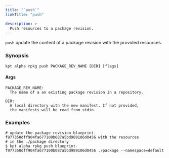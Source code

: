 ```yaml
---
title: "`push`"
linkTitle: "push"

description: >
  Push resources to a package revision.
---
```


<!--mdtogo:Short
    Push resources to a package revision.
-->

`push` update the content of a package revision with
the provided resources.

### Synopsis

<!--mdtogo:Long-->

```
kpt alpha rpkg push PACKAGE_REV_NAME [DIR] [flags]
```

#### Args

```
PACKAGE_REV_NAME:
  The name of a an existing package revision in a repository.

DIR:
  A local directory with the new manifest. If not provided,
  the manifests will be read from stdin.
```

<!--mdtogo-->

### Examples

<!--mdtogo:Examples-->

```shell
# update the package revision blueprint-f977350dff904fa677100b087a5bd989106d0456 with the resources
# in the ./package directory
$ kpt alpha rpkg push blueprint-f977350dff904fa677100b087a5bd989106d0456 ./package --namespace=default
```

<!--mdtogo-->